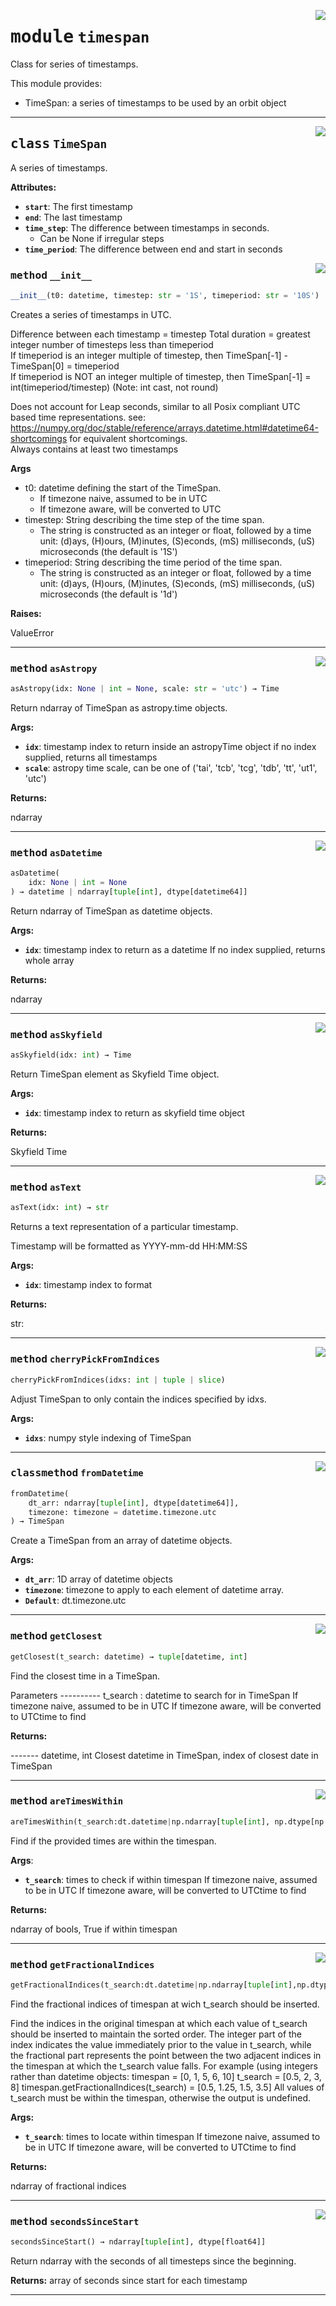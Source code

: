 <!-- markdownlint-disable -->

<a href="../spherapy/timespan.py#L0"><img align="right" style="float:right;" src="https://img.shields.io/badge/-source-cccccc?style=flat-square"></a>

# <kbd>module</kbd> `timespan`
Class for series of timestamps. 

This module provides: 
- TimeSpan: a series of timestamps to be used by an orbit object 



---

<a href="../spherapy/timespan.py#L21"><img align="right" style="float:right;" src="https://img.shields.io/badge/-source-cccccc?style=flat-square"></a>

## <kbd>class</kbd> `TimeSpan`
A series of timestamps. 



**Attributes:**
 
 - <b>`start`</b>:  The first timestamp 
 - <b>`end`</b>:  The last timestamp 
 - <b>`time_step`</b>:  The difference between timestamps in seconds.
     - Can be None if irregular steps 
 - <b>`time_period`</b>:  The difference between end and start in seconds 

<a href="../spherapy/timespan.py#L32"><img align="right" style="float:right;" src="https://img.shields.io/badge/-source-cccccc?style=flat-square"></a>

### <kbd>method</kbd> `__init__`

```python
__init__(t0: datetime, timestep: str = '1S', timeperiod: str = '10S')
```

Creates a series of timestamps in UTC. 

Difference between each timestamp = timestep Total duration = greatest integer number of timesteps less than timeperiod  
If timeperiod is an integer multiple of timestep,  then TimeSpan[-1] - TimeSpan[0] = timeperiod  
If timeperiod is NOT an integer multiple of timestep,  then TimeSpan[-1] = int(timeperiod/timestep) (Note: int cast, not round) 

Does not account for Leap seconds, similar to all Posix compliant UTC based time  representations. see: https://numpy.org/doc/stable/reference/arrays.datetime.html#datetime64-shortcomings  for equivalent shortcomings.  
Always contains at least two timestamps 

**Args**
 - t0: datetime defining the start of the TimeSpan.
     - If timezone naive, assumed to be in UTC
     - If timezone aware, will be converted to UTC
 - timestep: String describing the time step of the time span.
     - The string is constructed as an integer or float, followed by a time unit:  (d)ays, (H)ours, (M)inutes, (S)econds, (mS) milliseconds, (uS) microseconds  (the default is '1S') 
 - timeperiod: String describing the time period of the time span.
     - The string is constructed as an integer or float, followed by a time unit:  (d)ays, (H)ours, (M)inutes, (S)econds, (mS) milliseconds, (uS) microseconds  (the default is '1d') 



**Raises:**
 
ValueError 




---

<a href="../spherapy/timespan.py#L153"><img align="right" style="float:right;" src="https://img.shields.io/badge/-source-cccccc?style=flat-square"></a>

### <kbd>method</kbd> `asAstropy`

```python
asAstropy(idx: None | int = None, scale: str = 'utc') → Time
```

Return ndarray of TimeSpan as astropy.time objects. 



**Args:**
 
 - <b>`idx`</b>:  timestamp index to return inside an astropyTime object  if no index supplied, returns all timestamps 
 - <b>`scale`</b>:  astropy time scale, can be one of  ('tai', 'tcb', 'tcg', 'tdb', 'tt', 'ut1', 'utc') 



**Returns:**
 
ndarray 

---

<a href="../spherapy/timespan.py#L170"><img align="right" style="float:right;" src="https://img.shields.io/badge/-source-cccccc?style=flat-square"></a>

### <kbd>method</kbd> `asDatetime`

```python
asDatetime(
    idx: None | int = None
) → datetime | ndarray[tuple[int], dtype[datetime64]]
```

Return ndarray of TimeSpan as datetime objects. 



**Args:**
 
 - <b>`idx`</b>:  timestamp index to return as a datetime  If no index supplied, returns whole array 



**Returns:**
 
ndarray 

---

<a href="../spherapy/timespan.py#L186"><img align="right" style="float:right;" src="https://img.shields.io/badge/-source-cccccc?style=flat-square"></a>

### <kbd>method</kbd> `asSkyfield`

```python
asSkyfield(idx: int) → Time
```

Return TimeSpan element as Skyfield Time object. 



**Args:**
 
 - <b>`idx`</b>:  timestamp index to return as skyfield time object 



**Returns:**
 
Skyfield Time 

---

<a href="../spherapy/timespan.py#L200"><img align="right" style="float:right;" src="https://img.shields.io/badge/-source-cccccc?style=flat-square"></a>

### <kbd>method</kbd> `asText`

```python
asText(idx: int) → str
```

Returns a text representation of a particular timestamp. 

Timestamp will be formatted as YYYY-mm-dd HH:MM:SS 



**Args:**
 
 - <b>`idx`</b>:  timestamp index to format 



**Returns:**

 str: 

---

<a href="../spherapy/timespan.py#L321"><img align="right" style="float:right;" src="https://img.shields.io/badge/-source-cccccc?style=flat-square"></a>

### <kbd>method</kbd> `cherryPickFromIndices`

```python
cherryPickFromIndices(idxs: int | tuple | slice)
```

Adjust TimeSpan to only contain the indices specified by idxs. 



**Args:**
 
 - <b>`idxs`</b>:  numpy style indexing of TimeSpan 

---

<a href="../spherapy/timespan.py#L333"><img align="right" style="float:right;" src="https://img.shields.io/badge/-source-cccccc?style=flat-square"></a>

### <kbd>classmethod</kbd> `fromDatetime`

```python
fromDatetime(
    dt_arr: ndarray[tuple[int], dtype[datetime64]],
    timezone: timezone = datetime.timezone.utc
) → TimeSpan
```

Create a TimeSpan from an array of datetime objects. 



**Args:**
 
 - <b>`dt_arr`</b>:  1D array of datetime objects 
 - <b>`timezone`</b>:  timezone to apply to each element of datetime array. 
 - <b>`Default`</b>:  dt.timezone.utc 

---

<a href="../spherapy/timespan.py#L225"><img align="right" style="float:right;" src="https://img.shields.io/badge/-source-cccccc?style=flat-square"></a>

### <kbd>method</kbd> `getClosest`

```python
getClosest(t_search: datetime) → tuple[datetime, int]
```

Find the closest time in a TimeSpan. 

Parameters 
---------- t_search : datetime to search for in TimeSpan  If timezone naive, assumed to be in UTC  If timezone aware, will be converted to UTCtime to find 



**Returns:**
 
------- datetime, int  Closest datetime in TimeSpan, index of closest date in TimeSpan 

---

<a href="../spherapy/timespan.py#L225"><img align="right" style="float:right;" src="https://img.shields.io/badge/-source-cccccc?style=flat-square"></a>

### <kbd>method</kbd> `areTimesWithin`

```python
areTimesWithin(t_search:dt.datetime|np.ndarray[tuple[int], np.dtype[np.datetime64]]) → np.ndarray[tuple[int],np.dtype[np.bool_]]
```

Find if the provided times are within the timespan.

**Args**: 
 - <b>`t_search`</b>: times to check if within timespan
                        If timezone naive, assumed to be in UTC
                        If timezone aware, will be converted to UTCtime to find


**Returns:**

 ndarray of bools, True if within timespan


---

<a href="../spherapy/timespan.py#L225"><img align="right" style="float:right;" src="https://img.shields.io/badge/-source-cccccc?style=flat-square"></a>

### <kbd>method</kbd> `getFractionalIndices`

```python
getFractionalIndices(t_search:dt.datetime|np.ndarray[tuple[int],np.dtype[np.datetime64]]) → np.ndarray[tuple[int],np.dtype[np.float64]]
```

Find the fractional indices of timespan at wich t_search should be inserted.

Find the indices in the original timespan at which each value of t_search should be
        inserted to maintain the sorted order.
        The integer part of the index indicates the value immediately prior to the value in
        t_search, while the fractional part represents the point between the two adjacent indices
        in the timespan at which the t_search value falls.
        For example (using integers rather than datetime objects:
            timespan = [0, 1, 5, 6, 10]
            t_search = [0.5, 2, 3, 8]
            timespan.getFractionalIndices(t_search) = [0.5, 1.25, 1.5, 3.5]
        All values of t_search must be within the timespan, otherwise the output is undefined.


**Args:**
- <b>`t_search`</b>: times to locate within timespan
                If timezone naive, assumed to be in UTC
                If timezone aware, will be converted to UTCtime to find



**Returns:**
 
 ndarray of fractional indices

---

<a href="../spherapy/timespan.py#L213"><img align="right" style="float:right;" src="https://img.shields.io/badge/-source-cccccc?style=flat-square"></a>

### <kbd>method</kbd> `secondsSinceStart`

```python
secondsSinceStart() → ndarray[tuple[int], dtype[float64]]
```

Return ndarray with the seconds of all timesteps since the beginning. 



**Returns:**
  array of seconds since start for each timestamp 




---

